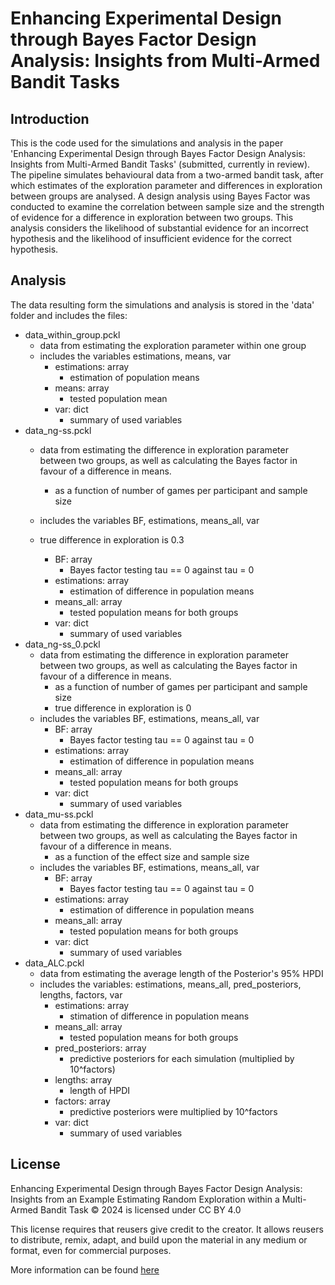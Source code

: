 # Enhancing Experimental Design through Bayes Factor Design Analysis: Insights from Multi-Armed Bandit Tasks

## Introduction
This is the code used for the simulations and analysis in the paper 'Enhancing Experimental Design through Bayes Factor Design Analysis: Insights from Multi-Armed Bandit Tasks' (submitted, currently in review). 
The pipeline simulates behavioural data from a two-armed bandit task, after which estimates of the exploration parameter and differences in exploration between groups are analysed.
A design analysis using Bayes Factor was conducted to examine the correlation between sample size and the strength of evidence for a difference in exploration between two groups. This analysis considers the likelihood of substantial evidence for an incorrect hypothesis and the likelihood of insufficient evidence for the correct hypothesis.

## Analysis
The data resulting form the simulations and analysis is stored in the 'data' folder and includes the files:
- data_within_group.pckl
    - data from estimating the exploration parameter within one group
    - includes the variables estimations, means, var 
        - estimations: array
            - estimation of population means
        - means: array
            - tested population mean
        - var: dict
            - summary of used variables
- data_ng-ss.pckl
    - data from estimating the difference in exploration parameter between two groups, as well as calculating the Bayes factor in favour of a difference in means.
        - as a function of number of games per participant and sample size
    - includes the variables BF, estimations, means_all, var
    - true difference in exploration is 0.3

        - BF: array
            - Bayes factor testing tau =\= 0 against tau = 0
        - estimations: array
            - estimation of difference in population means
        - means_all: array
            - tested population means for both groups
        - var: dict
            - summary of used variables
- data_ng-ss_0.pckl
    - data from estimating the difference in exploration parameter between two groups, as well as calculating the Bayes factor in favour of a difference in means.
        - as a function of number of games per participant and sample size
        - true difference in exploration is 0
    - includes the variables BF, estimations, means_all, var
        - BF: array
            - Bayes factor testing tau =\= 0 against tau = 0
        - estimations: array
            - estimation of difference in population means
        - means_all: array
            - tested population means for both groups
        - var: dict
            - summary of used variables
- data_mu-ss.pckl
    - data from estimating the difference in exploration parameter between two groups, as well as calculating the Bayes factor in favour of a difference in means.
        - as a function of the effect size and sample size
    - includes the variables BF, estimations, means_all, var
        - BF: array
            - Bayes factor testing tau =\= 0 against tau = 0
        - estimations: array
            - estimation of difference in population means
        - means_all: array
            - tested population means for both groups
        - var: dict
            - summary of used variables
- data_ALC.pckl
    - data from estimating the average length of the Posterior's 95% HPDI 
    - includes the variables: estimations, means_all, pred_posteriors, lengths, factors, var
        - estimations: array
            - stimation of difference in population means
        - means_all: array
            - tested population means for both groups
        - pred_posteriors: array
            - predictive posteriors for each simulation (multiplied by 10^factors)
        - lengths: array
            - length of HPDI
        - factors: array
            - predictive posteriors were multiplied by  10^factors
        - var: dict
            - summary of used variables

## License
Enhancing Experimental Design through Bayes Factor Design Analysis: Insights from an Example Estimating Random Exploration within a Multi-Armed Bandit Task © 2024 is licensed under CC BY 4.0 

This license requires that reusers give credit to the creator. It allows reusers to distribute, remix, adapt, and build upon the material in any medium or format, even for commercial purposes.

More information can be found [here](LICENSE.txt)
